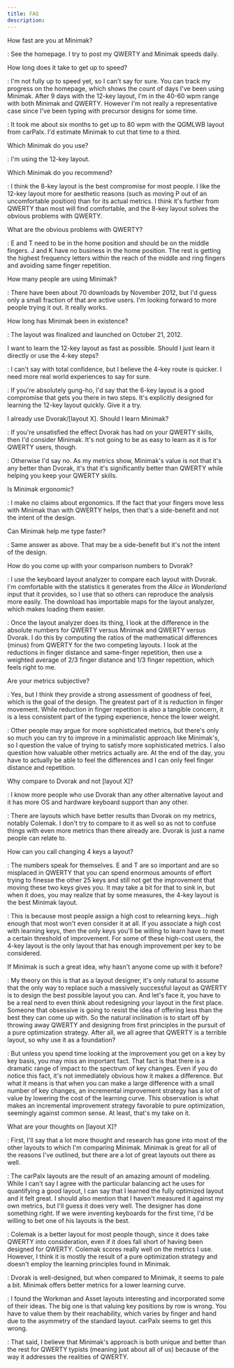 ```yaml
---
title: FAQ
description:
---
```


How fast are you at Minimak?

: See the homepage.  I try to post my QWERTY and Minimak speeds daily.

How long does it take to get up to speed?

: I'm not fully up to speed yet, so I can't say for sure.  You can track
my progress on the homepage, which shows the count of days I've been
using Minimak.  After 9 days with the 12-key layout, I'm in the 40-60
wpm range with both Minimak and QWERTY.  However I'm not really a
representative case since I've been typing with precursor designs for
some time.

: It took me about six months to get up to 80 wpm with the QGMLWB layout
from carPalx.  I'd estimate Minimak to cut that time to a third.

Which Minimak do you use?

: I'm using the 12-key layout.

Which Minimak do you recommend?

: I think the 8-key layout is the best compromise for most people.  I
like the 12-key layout more for aesthetic reasons (such as moving P out
of an uncomfortable position) than for its actual metrics.  I think
it's further from QWERTY than most will find comfortable, and the 8-key
layout solves the obvious problems with QWERTY.

What are the obvious problems with QWERTY?

: E and T need to be in the home position and should be on the middle
fingers.  J and K have no business in the home position.  The rest is
getting the highest frequency letters within the reach of the middle and
ring fingers and avoiding same finger repetition.

How many people are using Minimak?

: There have been about 70 downloads by November 2012, but I'd guess
only a small fraction of that are active users.  I'm looking forward to
more people trying it out.  It really works.

How long has Minimak been in existence?

: The layout was finalized and launched on October 21, 2012.

I want to learn the 12-key layout as fast as possible.  Should I just learn it directly or use the 4-key steps?

: I can't say with total confidence, but I believe the 4-key route is
quicker.  I need more real world experiences to say for sure.

: If you're absolutely gung-ho, I'd say that the 6-key layout is a good
compromise that gets you there in two steps.  It's explicitly designed
for learning the 12-key layout quickly.  Give it a try.

I already use Dvorak/[layout X].  Should I learn Minimak?

: If you're unsatisfied the effect Dvorak has had on your QWERTY skills,
then I'd consider Minimak.  It's not going to be as easy to learn as
it is for QWERTY users, though.

: Otherwise I'd say no.  As my metrics show, Minimak's value is not that
it's any better than Dvorak, it's that it's significantly better than
QWERTY while helping you keep your QWERTY skills.

Is Minimak ergonomic?

: I make no claims about ergonomics.  If the fact that your fingers move
less with Minimak than with QWERTY helps, then that's a side-benefit
and not the intent of the design.

Can Minimak help me type faster?

: Same answer as above.  That may be a side-benefit but it's not the
intent of the design.

How do you come up with your comparison numbers to Dvorak?

: I use the keyboard layout analyzer to compare each layout with Dvorak.
I'm comfortable with the statistics it generates from the _Alice in
Wonderland_ input that it provides, so I use that so others can
reproduce the analysis more easily.  The download has importable maps
for the layout analyzer, which makes loading them easier.

: Once the layout analyzer does its thing, I look at the difference in
the absolute numbers for QWERTY versus Minimak and QWERTY versus Dvorak.
I do this by computing the ratios of the mathematical differences
(minus) from QWERTY for the two competing layouts.  I look at the
reductions in finger distance and same-finger repetition, then use a
weighted average of 2/3 finger distance and 1/3 finger repetition, which
feels right to me.

Are your metrics subjective?

: Yes, but I think they provide a strong assessment of goodness of feel,
which is the goal of the design.  The greatest part of it is reduction
in finger movement.  While reduction in finger repetition is also a
tangible concern, it is a less consistent part of the typing
experience, hence the lower weight.

: Other people may argue for more sophisticated metrics, but there's
only so much you can try to improve in a minimalistic approach like
Minimak's, so I question the value of trying to satisfy more
sophisticated metrics.  I also question how valuable other metrics
actually are.  At the end of the day, you have to actually be able to
feel the differences and I can only feel finger distance and repetition.

Why compare to Dvorak and not [layout X]?

: I know more people who use Dvorak than any other alternative layout
and it has more OS and hardware keyboard support than any other.

: There are layouts which have better results than Dvorak on my metrics,
notably Colemak.  I don't try to compare to it as well so as not to
confuse things with even more metrics than there already are.  Dvorak
is just a name people can relate to.

How can you call changing 4 keys a layout?

: The numbers speak for themselves.  E and T are so important and are so
misplaced in QWERTY that you can spend enormous amounts of effort trying
to finesse the other 25 keys and still not get the improvement that
moving these two keys gives you.  It may take a bit for that to sink in,
but when it does, you may realize that by some measures, the
4-key layout is the best Minimak layout.

: This is because most people assign a high cost to relearning
keys...high enough that most won't even consider it at all.  If you
associate a high cost with learning keys, then the only keys you'll be
willing to learn have to meet a certain threshold of improvement.  For
some of these high-cost users, the 4-key layout is the only layout that
has enough improvement per key to be considered.

If Minimak is such a great idea, why hasn't anyone come up with it before?

: My theory on this is that as a layout designer, it's only natural to
assume that the only way to replace such a massively successful layout
as QWERTY is to design the best possible layout you can.  And let's face
it, you have to be a real nerd to even think about redesigning your
layout in the first place.  Someone that obsessive is going to resist
the idea of offering less than the best they can come up with.  So the
natural inclination is to start off by throwing away QWERTY and
designing from first principles in the pursuit of a pure optimization
strategy.  After all, we all agree that QWERTY is a terrible layout, so
why use it as a foundation?

: But unless you spend time looking at the improvement you get on a key
by key basis, you may miss an important fact.  That fact is that there
is a dramatic range of impact to the spectrum of key changes.  Even if
you do notice this fact, it's not immediately obvious how it makes a
difference.  But what it means is that when you can make a large
difference with a small number of key changes, an incremental
improvement strategy has a lot of value by lowering the cost of the
learning curve.  This observation is what makes an incremental
improvement strategy favorable to pure optimization, seemingly against
common sense.  At least, that's my take on it.

What are your thoughts on [layout X]?

: First, I'll say that a lot more thought and research has gone into
most of the other layouts to which I'm comparing Minimak.  Minimak is
great for all of the reasons I've outlined, but there are a lot of great
layouts out there as well.

: The carPalx layouts are the result of an amazing amount of modeling.
While I can't say I agree with the particular balancing act he uses for
quantifying a good layout, I can say that I learned the fully optimized
layout and it felt great.  I should also mention that I haven't measured
it against my own metrics, but I'll guess it does very well.  The
designer has done something right.  If we were inventing keyboards for
the first time, I'd be willing to bet one of his layouts is the best.

: Colemak is a better layout for most people though, since it does take
QWERTY into consideration, even if it does fall short of having been
designed for QWERTY.  Colemak scores really well on the metrics I use.
However, I think it is mostly the result of a pure optimization strategy
and doesn't employ the learning principles found in Minimak.

: Dvorak is well-designed, but when compared to Minimak, it seems to
pale a bit.  Minimak offers better metrics for a lower learning curve.

: I found the Workman and Asset layouts interesting and incorporated
some of their ideas.  The big one is that valuing key positions by row
is wrong.  You have to value them by their reachability, which varies by
finger and hand due to the asymmetry of the standard layout.  carPalx
seems to get this wrong.

: That said, I believe that Minimak's approach is both unique and better
than the rest for QWERTY typists (meaning just about all of us) because
of the way it addresses the realities of QWERTY.
